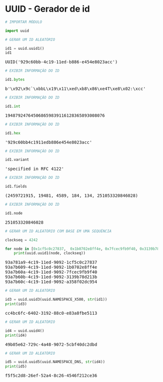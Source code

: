 # UUID - Gerador de id

```python
# IMPORTAR MÓDULO

import uuid
```

```python
# GERAR UM ID ALEATÓRIO

id1 = uuid.uuid1()
id1
```

<pre>
UUID('929c60bb-4c19-11ed-b886-e454e8023acc')</pre>

```python
# EXIBIR INFORMAÇÃO DO ID

id1.bytes
```

<pre>
b'\x92\x9c`\xbbL\x19\x11\xed\xb8\x86\xe4T\xe8\x02:\xcc'</pre>

```python
# EXIBIR INFORMAÇÃO DO ID

id1.int
```

<pre>
194879247645068659839116128365893008076</pre>

```python
# EXIBIR INFORMAÇÃO DO ID

id1.hex
```

<pre>
'929c60bb4c1911edb886e454e8023acc'</pre>

```python
# EXIBIR INFORMAÇÃO DO ID

id1.variant
```

<pre>
'specified in RFC 4122'</pre>

```python
# EXIBIR INFORMAÇÃO DO ID

id1.fields
```

<pre>
(2459721915, 19481, 4589, 184, 134, 251053320846028)</pre>

```python
# EXIBIR INFORMAÇÃO DO ID

id1.node
```

<pre>
251053320846028</pre>

```python
# GERAR UM ID ALEATÓRIO COM BASE EM UMA SEQUÊNCIA

clockseq = 4242

for node in [0x1cf5c0c27837,  0x1b0702e8ff4e, 0x7fcec9fb9f40, 0x3139b78d213b, 0xa358f02dc954]:
    print(uuid.uuid1(node, clockseq))
```

<pre>
93a781a9-4c19-11ed-9092-1cf5c0c27837
93a7b609-4c19-11ed-9092-1b0702e8ff4e
93a7b60a-4c19-11ed-9092-7fcec9fb9f40
93a7b60b-4c19-11ed-9092-3139b78d213b
93a7b60c-4c19-11ed-9092-a358f02dc954
</pre>

```python
# GERAR UM ID ALEATÓRIO

id3 = uuid.uuid3(uuid.NAMESPACE_X500, str(id1))
print(id3)
```

<pre>
cc4bc6fc-6402-3192-88c0-e83a8fbe5113
</pre>

```python
# GERAR UM ID ALEATÓRIO

id4 = uuid.uuid4()
print(id4)
```

<pre>
49b05e62-729c-4a48-9072-5cbf40dc2dbd
</pre>

```python
# GERAR UM ID ALEATÓRIO

id5 = uuid.uuid5(uuid.NAMESPACE_DNS, str(id4))
print(id5)
```

<pre>
f5f5c2d8-26ef-52a4-8c26-4546f212ce36
</pre>

